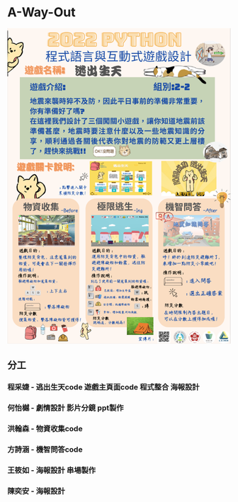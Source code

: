 # A-Way-Out
![p1](./img/p1.png)
## 分工
### 程采婕 - 逃出生天code 遊戲主頁面code 程式整合 海報設計
### 何怡樾 - 劇情設計 影片分鏡 ppt製作
### 洪翰森 - 物資收集code
### 方詩涵 - 機智問答code
### 王筱如 - 海報設計 串場製作
### 陳奕安 - 海報設計
